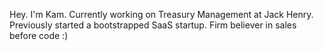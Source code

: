 Hey. I'm Kam. Currently working on Treasury Management at Jack Henry. Previously started a bootstrapped SaaS startup. Firm believer in sales before code :) 
